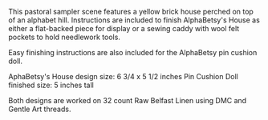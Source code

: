 This pastoral sampler scene features a yellow brick house perched on top of an alphabet hill. Instructions are included to finish AlphaBetsy's House as either a flat-backed piece for display or a sewing caddy with wool felt pockets to hold needlework tools.

Easy finishing instructions are also included for the AlphaBetsy pin cushion doll.

AphaBetsy's House design size: 6 3/4 x 5 1/2 inches
Pin Cushion Doll finished size: 5 inches tall

Both designs are worked on 32 count Raw Belfast Linen using DMC and Gentle Art threads.

